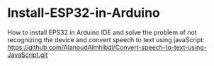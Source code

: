 # Install-ESP32-in-Arduino
How to install EPS32 in Arduino IDE and solve the problem of not recognizing the device
and convert speech to text using javaScript: https://github.com/AlanoudAlmhlbdi/Convert-speech-to-text-using-JavaScript.git
